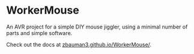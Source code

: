 # WorkerMouse

An AVR project for a simple DIY mouse jiggler, using a minimal number of parts and simple software.

Check out the docs at [zbauman3.github.io/WorkerMouse/](https://zbauman3.github.io/WorkerMouse/).
